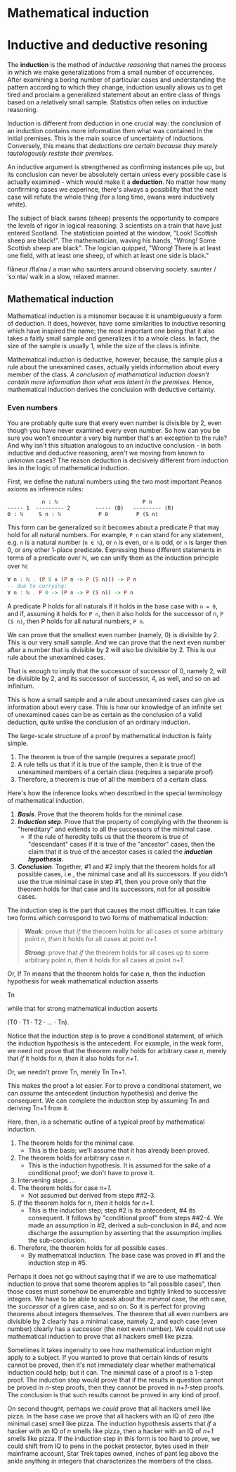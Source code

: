 # Mathematical induction

# Inductive and deductive resoning

The **induction** is the method of *inductive reasoning* that names the process in which we make generalizations from a small number of occurrences. After examining a boring number of particular cases and understanding the pattern according to which they change, induction usually allows us to get tired and proclaim a generalized statement about an entire class of things based on a relatively small sample. Statistics often relies on inductive reasoning.

Induction is different from deduction in one crucial way: the conclusion of an induction contains more information then what was contained in the initial premises. This is the main source of uncertainty of inductions. Conversely, this means that *deductions are certain because they merely tautologously restate their premises*.

An inductive argument is strengthened as confirming instances pile up, but its conclusion can never be absolutely certain unless every possible case is actually examined - which would make it a **deduction**. No matter how many confirming cases we experince, there's always a possibility that the next case will refute the whole thing (for a long time, swans were inductively white).

The subject of black swans (sheep) presents the opportunity to compare the levels of rigor in logical reasoning: 3 scientists on a train that have just entered Scotland. The statistician pointed at the window, "Look! Scottish sheep are black!". The mathematician, waving his hands, "Wrong! Some Scottish sheep are black". The logician quipped, "Wrong! There is at least one field, with at least one sheep, of which at least one side is black."

flâneur /flaˈnəː/ a man who saunters around observing society.
saunter /ˈsɔːntə/ walk in a slow, relaxed manner.

## Mathematical induction

Mathematical induction is a misnomer because it is unambiguously a form of deduction. It does, however, have some similarities to inductive resoning which have inspired the name; the most important one being that it also takes a fairly small sample and generalizes it to a whole class. In fact, the size of the sample is usually 1, while the size of the class is infinite.

Mathematical induction is deductive, however, because, the sample plus a rule about the unexamined cases, actually yields information about every member of the class. *A conclusion of mathematical induction doesn't contain more information than what was latent in the premises*. Hence, mathematical induction derives the conclusion with deductive certainty.

### Even numbers

You are probably quite sure that every even number is divisible by 2, even though you have never examined every even number. So how can you be sure you won't encounter a very big number that's an exception to the rule? And why isn't this situation analogous to an inductive conclusion - in both inductive and deductive reasoning, aren't we moving from known to unknown cases? The reason deduction is decisively different from induction lies in the logic of mathematical induction.

First, we define the natural numbers using the two most important Peanos axioms as inference rules:

```
           n : ℕ                           P n
----- 1  --------- 2        ----- (B)   --------- (R)
0 : ℕ     S n : ℕ            P 0         P (S n)
```

This form can be generalized so it becomes about a predicate P that may hold for all natural numbers. For example, `P n` can stand for any statement, e.g. `n` is a natural number (`n ∈ ℕ`), or `n` is even, or `n` is odd, or `n` is larger then 0, or any other 1-place predicate. Expressing these different statements in terms of a predicate over ℕ, we can unify them as the induction principle over ℕ:

```hs
∀ n : ℕ . (P 0 ∧ (P n -> P (S n))) -> P n
-- due to currying:
∀ n : ℕ . P 0 -> (P n -> P (S n)) -> P n
```

A predicate P holds for all naturals 
if it holds in the base case with `n = 0`, 
  and if, assuming it holds for `P n`, 
  then it also holds for the successor of n, `P (S n)`, 
then P holds for all natural numbers, `P n`.





We can prove that the smallest even number (namely, 0) is divisible by 2. This is our very small sample. And we can prove that the next even number after a number that is divisible by 2 will also be divisible by 2. This is our rule about the unexamined cases.

That is enough to imply that the successor of successor of 0, namely 2, will be divisible by 2, and its successor of successor, 4, as well, and so on ad infinitum.



This is how a small sample and a rule about unexamined cases can give us information about every case. This is how our knowledge of an infinite set of unexamined cases can be as certain as the conclusion of a valid deduction, quite unlike the conclusion of an ordinary induction.


The large-scale structure of a proof by mathematical induction is fairly simple.

1. The theorem is true of the sample (requires a separate proof)
2. A rule tells us that if it is true of the sample, then it is true of the unexamined members of a certain class (requires a separate proof)
3. Therefore, a theorem is true of all the members of a certain class.


Here's how the inference looks when described in the special terminology of mathematical induction.

1. ***Basis***. Prove that the theorem holds for the minimal case.
2. ***Induction step***. Prove that the property of complying with the theorem is "hereditary" and extends to all the successors of the minimal case.
    -   If the rule of heredity tells us that the theorem is true of "descendant" cases if it is true of the "ancestor" cases, then the claim that it is true of the ancestor cases is called the ***induction hypothesis***.
3. ***Conclusion***. Together, #1 and #2 imply that the theorem holds for all possible cases, i.e., the minimal case and all its successors. If you didn't use the true minimal case in step #1, then you prove only that the theorem holds for that case and its successors, not for all possible cases.


The induction step is the part that causes the most difficulties. 
It can take two forms which correspond to two forms of mathematical induction:

> ***Weak***: prove that *if* the theorem holds for all cases *at* some arbitrary point *n*, *then* it holds for all cases at point *n+1*.
> 
> ***Strong***: prove that *if* the theorem holds for all cases *up to* some arbitrary point *n*, *then* it holds for all cases at point *n+1*.

Or, If Tn means that the theorem holds for case *n*, then the induction hypothesis for weak mathematical induction asserts

Tn

while that for strong mathematical induction asserts

(T0 · T1 · T2 · ... · Tn).

Notice that the induction step is to prove a conditional statement, of which the induction hypothesis is the antecedent. For example, in the weak form, we need not prove that the theorem really holds for arbitrary case *n*, merely that *if* it holds for *n*, *then* it also holds for *n+1*.

Or, we needn't prove Tn, merely Tn  Tn+1.

This makes the proof a lot easier. For to prove a conditional statement, we can *assume* the antecedent (induction hypothesis) and derive the consequent. We can complete the induction step by assuming Tn and deriving Tn+1 from it.

Here, then, is a schematic outline of a typical proof by mathematical induction.

1.  The theorem holds for the minimal case.
    -   This is the basis; we'll assume that it has already been proved.
2.  The theorem holds for arbitrary case *n*.
    -   This is the induction hypothesis. It is assumed for the sake of a conditional proof; we don't have to prove it.
3.  Intervening steps ...
4.  The theorem holds for case *n+1*.
    -   Not assumed but derived from steps ##2-3.
5.  *If* the theorem holds for *n*, *then* it holds for *n+1*.
    -   This is the induction step; step #2 is its antecedent, #4 its consequent. It follows by "conditional proof" from steps ##2-4. We made an assumption in #2, derived a sub-conclusion in #4, and now discharge the assumption by asserting that the assumption implies the sub-conclusion.
6.  Therefore, the theorem holds for all possible cases.
    -   By mathematical induction. The base case was proved in #1 and the induction step in #5.

Perhaps it does not go without saying that if we are to use mathematical induction to prove that some theorem applies to "all possible cases", then those cases must somehow be enumerable and tightly linked to successive integers. We have to be able to speak about the *minimal* case, the *nth* case, the *successor* of a given case, and so on. So it is perfect for proving theorems about integers themselves. The theorem that all even numbers are divisible by 2 clearly has a minimal case, namely 2, and each case (even number) clearly has a successor (the next even number). We could not use mathematical induction to prove that all hackers smell like pizza.

Sometimes it takes ingenuity to see how mathematical induction might apply to a subject. If you wanted to prove that certain kinds of results cannot be proved, then it's not immediately clear whether mathematical induction could help; but it can. The minimal case of a proof is a 1-step proof. The induction step would prove that if the results in question cannot be proved in *n*-step proofs, then they cannot be proved in *n+1*-step proofs. The conclusion is that such results cannot be proved in any kind of proof.

On second thought, perhaps we *could* prove that all hackers smell like pizza. In the base case we prove that all hackers with an IQ of zero (the minimal case) smell like pizza. The induction hypothesis asserts that *if* a hacker with an IQ of *n* smells like pizza, then a hacker with an IQ of *n+1* smells like pizza. If the induction step in this form is too hard to prove, we could shift from IQ to pens in the pocket protector, bytes used in their mainframe account, Star Trek tapes owned, inches of pant leg above the ankle anything in integers that characterizes the members of the class.
